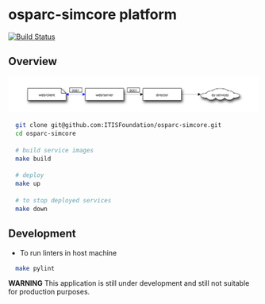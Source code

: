 # osparc-simcore platform

[![Build Status](https://travis-ci.org/ITISFoundation/osparc-simcore.svg?branch=master)](https://travis-ci.org/ITISFoundation/osparc-simcore)

## Overview

[![service-web](docs/img/service-web.svg)](http://interactive.blockdiag.com/?compression=deflate&src=eJxdjs0KwjAQhO99imXPFtNbpcYXkR7ys2hw6UqSKiK-uymxiF7nm28Yy-IuPpgTPBsAvJPdOg40ZYRjOpsr6UkyjUOB_tEmirfgKH0YaEDHMnsshX993x5qsEgUyx4bS6x3qu824IQlastz3f4pFtGHSC5LXCXsleqw3ljRUvteGprXG1PtQR0)


```bash
  git clone git@github.com:ITISFoundation/osparc-simcore.git
  cd osparc-simcore

  # build service images
  make build
  
  # deploy
  make up

  # to stop deployed services
  make down
```


## Development

- To run linters in host machine

```bash
  make pylint
```

**WARNING** This application is still under development and still not suitable for production purposes.
